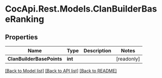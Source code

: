 # CocApi.Rest.Models.ClanBuilderBaseRanking

## Properties

Name | Type | Description | Notes
------------ | ------------- | ------------- | -------------
**ClanBuilderBasePoints** | **int** |  | [readonly] 

[[Back to Model list]](../../README.md#documentation-for-models) [[Back to API list]](../../README.md#documentation-for-api-endpoints) [[Back to README]](../../README.md)

